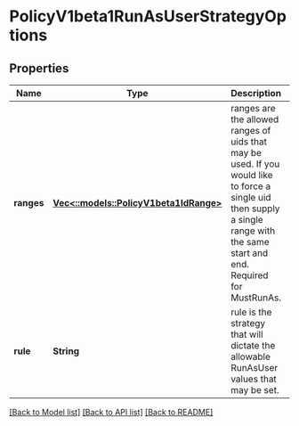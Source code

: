 # PolicyV1beta1RunAsUserStrategyOptions

## Properties
Name | Type | Description | Notes
------------ | ------------- | ------------- | -------------
**ranges** | [**Vec<::models::PolicyV1beta1IdRange>**](policy.v1beta1.IDRange.md) | ranges are the allowed ranges of uids that may be used. If you would like to force a single uid then supply a single range with the same start and end. Required for MustRunAs. | [optional] [default to null]
**rule** | **String** | rule is the strategy that will dictate the allowable RunAsUser values that may be set. | [default to null]

[[Back to Model list]](../README.md#documentation-for-models) [[Back to API list]](../README.md#documentation-for-api-endpoints) [[Back to README]](../README.md)


